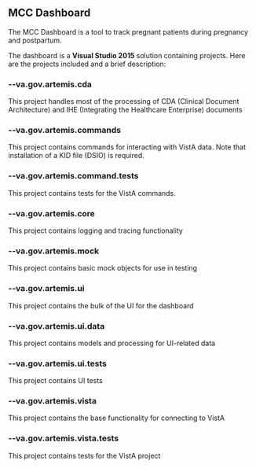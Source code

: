 ## MCC Dashboard

The MCC Dashboard is a tool to track pregnant patients during pregnancy and postpartum. 

The dashboard is a **Visual Studio 2015** solution containing projects.  Here are the projects included 
and a brief description: 

### --va.gov.artemis.cda 

This project handles most of the processing of CDA (Clinical Document Architecture) and IHE (Integrating the Healthcare Enterprise) documents 

### --va.gov.artemis.commands 

This project contains commands for interacting with VistA data. Note that installation of a KID file (DSIO) is required. 

### --va.gov.artemis.command.tests 

This project contains tests for the VistA commands. 

### --va.gov.artemis.core 

This project contains logging and tracing functionality 

### --va.gov.artemis.mock 

This project contains basic mock objects for use in testing 

### --va.gov.artemis.ui 

This project contains the bulk of the UI for the dashboard 

### --va.gov.artemis.ui.data

This project contains models and processing for UI-related data 

### --va.gov.artemis.ui.tests

This project contains UI tests 

### --va.gov.artemis.vista

This project contains the base functionality for connecting to VistA

### --va.gov.artemis.vista.tests

This project contains tests for the VistA project 
